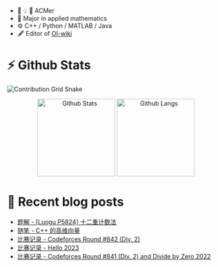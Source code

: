 - :thought_balloon: :bulb: :balloon: ACMer
- :book: Major in applied mathematics
- :gear: C++ / Python / MATLAB / Java
- :fountain_pen: Editor of [OI-wiki](https://github.com/OI-wiki/)

# :zap: Github Stats

<picture>
  <source media="(prefers-color-scheme: dark)" srcset="https://raw.githubusercontent.com/Tiphereth-A/Tiphereth-A/contribution-grid-snake/github-contribution-grid-snake-dark.svg">
  <source media="(prefers-color-scheme: light)" srcset="https://raw.githubusercontent.com/Tiphereth-A/Tiphereth-A/contribution-grid-snake/github-contribution-grid-snake.svg">
  <img alt="Contribution Grid Snake" src="https://raw.githubusercontent.com/Tiphereth-A/Tiphereth-A/contribution-grid-snake/github-contribution-grid-snake.svg">
</picture>

<p align="center">
  <picture>
    <source media="(prefers-color-scheme: dark)" height="180em" srcset="https://raw.githubusercontent.com/Tiphereth-A/Tiphereth-A/stats-langs/github-stats-dark.svg">
    <source media="(prefers-color-scheme: light)" height="180em" srcset="https://raw.githubusercontent.com/Tiphereth-A/Tiphereth-A/stats-langs/github-stats.svg">
    <img alt="Github Stats" src="https://raw.githubusercontent.com/Tiphereth-A/Tiphereth-A/stats-langs/github-stats.svg">
  </picture>
  <picture>
    <source media="(prefers-color-scheme: dark)" height="180em" srcset="https://raw.githubusercontent.com/Tiphereth-A/Tiphereth-A/stats-langs/github-langs-dark.svg">
    <source media="(prefers-color-scheme: light)" height="180em" srcset="https://raw.githubusercontent.com/Tiphereth-A/Tiphereth-A/stats-langs/github-langs.svg">
    <img alt="Github Langs" src="https://raw.githubusercontent.com/Tiphereth-A/Tiphereth-A/stats-langs/github-langs.svg">
  </picture>
</p>

# :page_with_curl: Recent blog posts
<!-- BLOG-POST-LIST:START -->
- [题解 - [Luogu P5824] 十二重计数法](https://blog.tifa-233.com/archives/luogu-p5824/)
- [随笔 - C++ 的高维向量](https://blog.tifa-233.com/archives/draft-025/)
- [比赛记录 - Codeforces Round #842 &lpar;Div. 2&rpar;](https://blog.tifa-233.com/archives/cf1768/)
- [比赛记录 - Hello 2023](https://blog.tifa-233.com/archives/cf1779/)
- [比赛记录 - Codeforces Round #841 &lpar;Div. 2&rpar; and Divide by Zero 2022](https://blog.tifa-233.com/archives/cf1731/)
<!-- BLOG-POST-LIST:END -->

<!--
**Tiphereth-A/Tiphereth-A** is a ✨ _special_ ✨ repository because its `README.md` (this file) appears on your GitHub profile.

Here are some ideas to get you started:

- 🔭 I’m currently working on ...
- 🌱 I’m currently learning ...
- 👯 I’m looking to collaborate on ...
- 🤔 I’m looking for help with ...
- 💬 Ask me about ...
- 📫 How to reach me: ...
- 😄 Pronouns: ...
- ⚡ Fun fact: ...
-->
